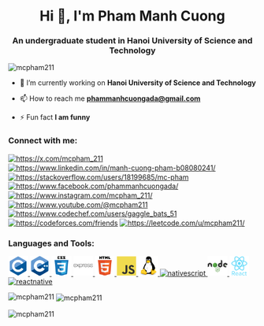 <h1 align="center">Hi 👋, I'm Pham Manh Cuong</h1>
<h3 align="center">An undergraduate student in Hanoi University of Science and Technology</h3>

<p align="left"> <img src="https://komarev.com/ghpvc/?username=mcpham211&label=Profile%20views&color=0e75b6&style=flat" alt="mcpham211" /> </p>

- 🔭 I’m currently working on **Hanoi University of Science and Technology**

- 📫 How to reach me **phammanhcuongada@gmail.com**

- ⚡ Fun fact **I am funny**

<h3 align="left">Connect with me:</h3>
<p align="left">
<a href="https://twitter.com/https://x.com/mcpham_211" target="blank"><img align="center" src="https://raw.githubusercontent.com/rahuldkjain/github-profile-readme-generator/master/src/images/icons/Social/twitter.svg" alt="https://x.com/mcpham_211" height="30" width="40" /></a>
<a href="https://linkedin.com/in/https://www.linkedin.com/in/manh-cuong-pham-b08080241/" target="blank"><img align="center" src="https://raw.githubusercontent.com/rahuldkjain/github-profile-readme-generator/master/src/images/icons/Social/linked-in-alt.svg" alt="https://www.linkedin.com/in/manh-cuong-pham-b08080241/" height="30" width="40" /></a>
<a href="https://stackoverflow.com/users/https://stackoverflow.com/users/18199685/mc-pham" target="blank"><img align="center" src="https://raw.githubusercontent.com/rahuldkjain/github-profile-readme-generator/master/src/images/icons/Social/stack-overflow.svg" alt="https://stackoverflow.com/users/18199685/mc-pham" height="30" width="40" /></a>
<a href="https://fb.com/https://www.facebook.com/phammanhcuongada/" target="blank"><img align="center" src="https://raw.githubusercontent.com/rahuldkjain/github-profile-readme-generator/master/src/images/icons/Social/facebook.svg" alt="https://www.facebook.com/phammanhcuongada/" height="30" width="40" /></a>
<a href="https://instagram.com/https://www.instagram.com/mcpham_211/" target="blank"><img align="center" src="https://raw.githubusercontent.com/rahuldkjain/github-profile-readme-generator/master/src/images/icons/Social/instagram.svg" alt="https://www.instagram.com/mcpham_211/" height="30" width="40" /></a>
<a href="https://www.youtube.com/c/https://www.youtube.com/@mcpham211" target="blank"><img align="center" src="https://raw.githubusercontent.com/rahuldkjain/github-profile-readme-generator/master/src/images/icons/Social/youtube.svg" alt="https://www.youtube.com/@mcpham211" height="30" width="40" /></a>
<a href="https://www.codechef.com/users/https://www.codechef.com/users/gaggle_bats_51" target="blank"><img align="center" src="https://cdn.jsdelivr.net/npm/simple-icons@3.1.0/icons/codechef.svg" alt="https://www.codechef.com/users/gaggle_bats_51" height="30" width="40" /></a>
<a href="https://codeforces.com/profile/https://codeforces.com/friends" target="blank"><img align="center" src="https://raw.githubusercontent.com/rahuldkjain/github-profile-readme-generator/master/src/images/icons/Social/codeforces.svg" alt="https://codeforces.com/friends" height="30" width="40" /></a>
<a href="https://www.leetcode.com/https://leetcode.com/u/mcpham211/" target="blank"><img align="center" src="https://raw.githubusercontent.com/rahuldkjain/github-profile-readme-generator/master/src/images/icons/Social/leet-code.svg" alt="https://leetcode.com/u/mcpham211/" height="30" width="40" /></a>
</p>

<h3 align="left">Languages and Tools:</h3>
<p align="left"> <a href="https://www.cprogramming.com/" target="_blank" rel="noreferrer"> <img src="https://raw.githubusercontent.com/devicons/devicon/master/icons/c/c-original.svg" alt="c" width="40" height="40"/> </a> <a href="https://www.w3schools.com/cpp/" target="_blank" rel="noreferrer"> <img src="https://raw.githubusercontent.com/devicons/devicon/master/icons/cplusplus/cplusplus-original.svg" alt="cplusplus" width="40" height="40"/> </a> <a href="https://www.w3schools.com/css/" target="_blank" rel="noreferrer"> <img src="https://raw.githubusercontent.com/devicons/devicon/master/icons/css3/css3-original-wordmark.svg" alt="css3" width="40" height="40"/> </a> <a href="https://expressjs.com" target="_blank" rel="noreferrer"> <img src="https://raw.githubusercontent.com/devicons/devicon/master/icons/express/express-original-wordmark.svg" alt="express" width="40" height="40"/> </a> <a href="https://www.w3.org/html/" target="_blank" rel="noreferrer"> <img src="https://raw.githubusercontent.com/devicons/devicon/master/icons/html5/html5-original-wordmark.svg" alt="html5" width="40" height="40"/> </a> <a href="https://developer.mozilla.org/en-US/docs/Web/JavaScript" target="_blank" rel="noreferrer"> <img src="https://raw.githubusercontent.com/devicons/devicon/master/icons/javascript/javascript-original.svg" alt="javascript" width="40" height="40"/> </a> <a href="https://www.linux.org/" target="_blank" rel="noreferrer"> <img src="https://raw.githubusercontent.com/devicons/devicon/master/icons/linux/linux-original.svg" alt="linux" width="40" height="40"/> </a> <a href="https://nativescript.org/" target="_blank" rel="noreferrer"> <img src="https://raw.githubusercontent.com/detain/svg-logos/780f25886640cef088af994181646db2f6b1a3f8/svg/nativescript.svg" alt="nativescript" width="40" height="40"/> </a> <a href="https://nodejs.org" target="_blank" rel="noreferrer"> <img src="https://raw.githubusercontent.com/devicons/devicon/master/icons/nodejs/nodejs-original-wordmark.svg" alt="nodejs" width="40" height="40"/> </a> <a href="https://reactjs.org/" target="_blank" rel="noreferrer"> <img src="https://raw.githubusercontent.com/devicons/devicon/master/icons/react/react-original-wordmark.svg" alt="react" width="40" height="40"/> </a> <a href="https://reactnative.dev/" target="_blank" rel="noreferrer"> <img src="https://reactnative.dev/img/header_logo.svg" alt="reactnative" width="40" height="40"/> </a> </p>

<p><img align="left" src="https://github-readme-stats.vercel.app/api/top-langs?username=mcpham211&show_icons=true&locale=en&layout=compact" alt="mcpham211" /></p>

<p>&nbsp;<img align="center" src="https://github-readme-stats.vercel.app/api?username=mcpham211&show_icons=true&locale=en" alt="mcpham211" /></p>

<p><img align="center" src="https://github-readme-streak-stats.herokuapp.com/?user=mcpham211&" alt="mcpham211" /></p>
